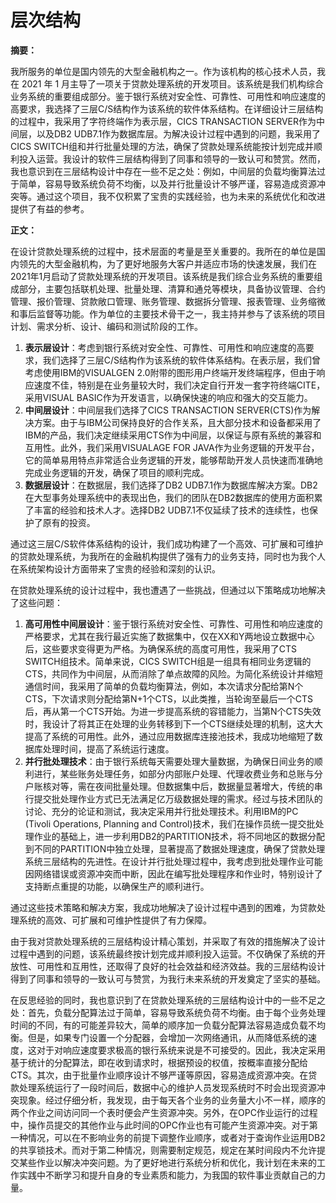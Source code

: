 # 层次结构

**摘要：**

我所服务的单位是国内领先的大型金融机构之一。作为该机构的核心技术人员，我在 2021 年 1 月主导了一项关于贷款处理系统的开发项目。该系统是我们机构综合业务系统的重要组成部分。鉴于银行系统对安全性、可靠性、可用性和响应速度的高要求，我选择了三层C/S结构作为该系统的软件体系结构。在详细设计三层结构的过程中，我采用了字符终端作为表示层，CICS TRANSACTION SERVER作为中间层，以及DB2 UDB7.1作为数据库层。为解决设计过程中遇到的问题，我采用了CICS SWITCH组和并行批量处理的方法，确保了贷款处理系统能按计划完成并顺利投入运营。我设计的软件三层结构得到了同事和领导的一致认可和赞赏。然而，我也意识到在三层结构设计中存在一些不足之处：例如，中间层的负载均衡算法过于简单，容易导致系统负荷不均衡，以及并行批量设计不够严谨，容易造成资源冲突等。通过这个项目，我不仅积累了宝贵的实践经验，也为未来的系统优化和改进提供了有益的参考。

**正文：**

在设计贷款处理系统的过程中，技术层面的考量是至关重要的。我所在的单位是国内领先的大型金融机构，为了更好地服务大客户并适应市场的快速发展，我们在2021年1月启动了贷款处理系统的开发项目。该系统是我们综合业务系统的重要组成部分，主要包括联机处理、批量处理、清算和通兑等模块，具备协议管理、合约管理、报价管理、贷款敞口管理、账务管理、数据拆分管理、报表管理、业务缩微和事后监督等功能。作为单位的主要技术骨干之一，我主持并参与了该系统的项目计划、需求分析、设计、编码和测试阶段的工作。

1. **表示层设计**：考虑到银行系统对安全性、可靠性、可用性和响应速度的高要求，我们选择了三层C/S结构作为该系统的软件体系结构。在表示层，我们曾考虑使用IBM的VISUALGEN 2.0附带的图形用户终端开发终端程序，但由于响应速度不佳，特别是在业务量较大时，我们决定自行开发一套字符终端CITE，采用VISUAL BASIC作为开发语言，以确保快速的响应和强大的交互能力。
2. **中间层设计**：中间层我们选择了CICS TRANSACTION SERVER(CTS)作为解决方案。由于与IBM公司保持良好的合作关系，且大部分技术和设备都采用了IBM的产品，我们决定继续采用CTS作为中间层，以保证与原有系统的兼容和互用性。此外，我们采用VISUALAGE FOR JAVA作为业务逻辑的开发平台，它的简单易用特点非常适合业务逻辑的开发，能够帮助开发人员快速而准确地完成业务逻辑的开发，确保了项目的顺利完成。
3. **数据层设计**：在数据层，我们选择了DB2 UDB7.1作为数据库解决方案。DB2在大型事务处理系统中的表现出色，我们的团队在DB2数据库的使用方面积累了丰富的经验和技术人才。选择DB2 UDB7.1不仅延续了技术的连续性，也保护了原有的投资。

通过这三层C/S软件体系结构的设计，我们成功构建了一个高效、可扩展和可维护的贷款处理系统，为我所在的金融机构提供了强有力的业务支持，同时也为我个人在系统架构设计方面带来了宝贵的经验和深刻的认识。

在贷款处理系统的设计过程中，我也遭遇了一些挑战，但通过以下策略成功地解决了这些问题：

1. **高可用性中间层设计**：鉴于银行系统对安全性、可靠性、可用性和响应速度的严格要求，尤其在我行最近实施了数据集中，仅在XX和Y两地设立数据中心后，这些要求变得更为严格。为确保系统的高度可用性，我采用了CTS SWITCH组技术。简单来说，CICS SWITCH组是一组具有相同业务逻辑的CTS，共同作为中间层，从而消除了单点故障的风险。为简化系统设计并缩短通信时间，我采用了简单的负载均衡算法，例如，本次请求分配给第N个CTS，下次请求则分配给第N+1个CTS，以此类推，当轮询至最后一个CTS后，再从第一个CTS开始。为进一步提高系统的容错能力，当第N个CTS失效时，我设计了将其正在处理的业务转移到下一个CTS继续处理的机制，这大大提高了系统的可用性。此外，通过应用数据库连接池技术，我成功地缩短了数据库处理时间，提高了系统运行速度。
2. **并行批处理技术**：由于银行系统每天需要处理大量数据，为确保日间业务的顺利进行，某些账务处理任务，如部分内部账户处理、代理收费业务和总账与分户账核对等，需在夜间批量处理。但数据集中后，数据量显著增大，传统的串行提交批处理作业方式已无法满足亿万级数据处理的需求。经过与技术团队的讨论、充分的论证和测试，我决定采用并行批处理技术。利用IBM的PC (Tivoli Operations, Planning and     Control)技术，我们在操作员统一提交批处理作业的基础上，进一步利用DB2的PARTITION技术，将不同地区的数据分配到不同的PARTITION中独立处理，显著提高了数据处理速度，确保了贷款处理系统三层结构的先进性。在设计并行批处理过程中，我考虑到批处理作业可能因网络错误或资源冲突而中断，因此在编写批处理程序和作业时，特别设计了支持断点重提的功能，以确保生产的顺利进行。

通过这些技术策略和解决方案，我成功地解决了设计过程中遇到的困难，为贷款处理系统的高效、可扩展和可维护性提供了有力保障。

由于我对贷款处理系统的三层结构设计精心策划，并采取了有效的措施解决了设计过程中遇到的问题，该系统最终按计划完成并顺利投入运营。不仅确保了系统的开放性、可用性和互用性，还取得了良好的社会效益和经济效益。我的三层结构设计得到了同事和领导的一致认可与赞赏，为我行未来系统的开发奠定了坚实的基础。

 

在反思经验的同时，我也意识到了在贷款处理系统的三层结构设计中的一些不足之处：首先，负载分配算法过于简单，容易导致系统负荷不均衡。由于每个业务处理时间的不同，有的可能差异较大，简单的顺序加一负载分配算法容易造成负载不均衡。但是，如果专门设置一个分配器，会增加一次网络通讯，从而降低系统的速度，这对于对响应速度要求极高的银行系统来说是不可接受的。因此，我决定采用基于统计的分配算法，即在收到请求时，根据预设的权值，按概率直接分配给CTS。其次，由于批量作业顺序设计不够严谨等原因，容易造成资源冲突。在贷款处理系统运行了一段时间后，数据中心的维护人员发现系统时不时会出现资源冲突现象。经过仔细分析，我发现，由于每天各个业务的业务量大小不一样，顺序的两个作业之间访问同一个表时便会产生资源冲突。另外，在OPC作业运行的过程中，操作员提交的其他作业与此时间的OPC作业也有可能产生资源冲突。对于第一种情况，可以在不影响业务的前提下调整作业顺序，或者对于查询作业运用DB2的共享锁技术。而对于第二种情况，则需要制定规范，规定在某时间段内不允许提交某些作业以解决冲突问题。为了更好地进行系统分析和优化，我计划在未来的工作实践中不断学习和提升自身的专业素质和能力，为我国的软件事业贡献自己的力量。
